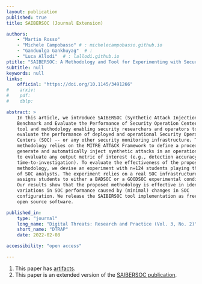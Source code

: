 ```yaml
---
layout: publication
published: true
title: SAIBERSOC (Journal Extension)

authors:
    - "Martin Rosso"
    - "Michele Campobasso" # : michelecampobasso.github.io
    - "Ganduulga Gankhuyag"  # : 
    - "Luca Allodi"  # : lallodi.github.io
ptitle: "SAIBERSOC: A Methodology and Tool for Experimenting with Security Operation Centers"
subtitle: null
keywords: null
links:
    official: "https://doi.org/10.1145/3491266"
#    arxiv: 
#    pdf:
#    dblp:

abstract: > 
    In this article, we introduce SAIBERSOC (Synthetic Attack Injection to
    Benchmark and Evaluate the Performance of Security Operation Centers), a
    tool and methodology enabling security researchers and operators to
    evaluate the performance of deployed and operational Security Operation
    Centers (SOC) -- or any other security monitoring infrastructure. The
    methodology relies on the MITRE ATT&CK Framework to define a procedure to
    generate and automatically inject synthetic attacks in an operational SOC
    to evaluate any output metric of interest (e.g., detection accuracy,
    time-to-investigation). To evaluate the effectiveness of the proposed
    methodology, we devise an experiment with n=124 students playing the role
    of SOC analysts. The experiment relies on a real SOC infrastructure and
    assigns students to either a BADSOC or a GOODSOC experimental condition.
    Our results show that the proposed methodology is effective in identifying
    variations in SOC performance caused by (minimal) changes in SOC
    configuration. We release the SAIBERSOC tool implementation as free and
    open source software.

published_in:
    type: "journal"
    long_name: "Digital Threats: Research and Practice (Vol. 3, No. 2)"
    short_name: "DTRAP"
    date: 2022-02-08

accessibility: "open access"

---
```


1. This paper has [artifacts](https://gitlab.tue.nl/saibersoc/acsac2020-artifacts).
2. This paper is an extended version of the [SAIBERSOC publication](/saibersoc).
